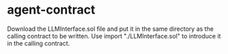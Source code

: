 # agent-contract
Download the LLMInterface.sol file and put it in the same directory as the calling contract to be written. 
Use import "./LLMInterface.sol" to introduce it in the calling contract.